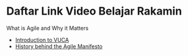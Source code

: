 # Daftar Link Video Belajar Rakamin

What is Agile and Why it Matters
- [Introduction to VUCA](https://youtu.be/bGJbnnaLa7Q)
- [History behind the Agile Manifesto](https://youtu.be/uvDiuTKyrAg)
